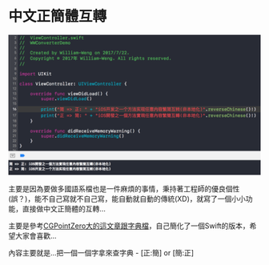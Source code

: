 # 中文正簡體互轉

![](ChsCht.png)

主要是因為要做多國語系檔也是一件麻煩的事情，秉持著工程師的優良個性(誤？)，能不自己寫就不自己寫，能自動就自動的傳統(XD)，就寫了一個小小功能，直接做中文正簡體的互轉…

主要是參考[CGPointZero大的這文章跟字典檔](http://www.jianshu.com/p/861c5f2a4a2a)，自己簡化了一個Swift的版本，希望大家會喜歡…

內容主要就是…把一個一個字拿來查字典 - [正:簡] or [簡:正]